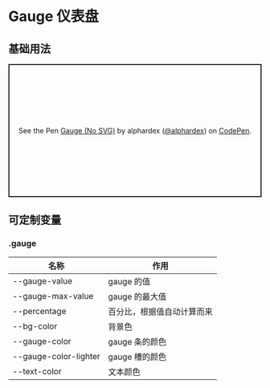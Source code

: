 # Gauge 仪表盘

## 基础用法

<p class="codepen" data-height="265" data-theme-id="dark" data-default-tab="html,result" data-user="alphardex" data-slug-hash="BaydVvQ" style="height: 265px; box-sizing: border-box; display: flex; align-items: center; justify-content: center; border: 2px solid; margin: 1em 0; padding: 1em;" data-pen-title="Gauge (No SVG)">
  <span>See the Pen <a href="https://codepen.io/alphardex/pen/BaydVvQ">
  Gauge (No SVG)</a> by alphardex (<a href="https://codepen.io/alphardex">@alphardex</a>)
  on <a href="https://codepen.io">CodePen</a>.</span>
</p>
<script async src="https://static.codepen.io/assets/embed/ei.js"></script>

## 可定制变量

### .gauge

| 名称                  | 作用                       |
| --------------------- | -------------------------- |
| --gauge-value         | gauge 的值                 |
| --gauge-max-value     | gauge 的最大值             |
| --percentage          | 百分比，根据值自动计算而来 |
| --bg-color            | 背景色                     |
| --gauge-color         | gauge 条的颜色             |
| --gauge-color-lighter | gauge 槽的颜色             |
| --text-color          | 文本颜色                   |
